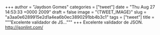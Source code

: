 
+++
author = "Jaydson Gomes"
categories = ["tweet"]
date = "Thu Aug 27 14:53:33 +0000 2009"
draft = false
image = "{TWEET_IMAGE}"
slug = "a3aa0e6289915e2d1a4ea6b0ec3890291bb4b3c1"
tags = ["tweet"]
title = """Excelente validador de JS..."""
+++
Excelente validador de JSON. http://jsonlint.com/
